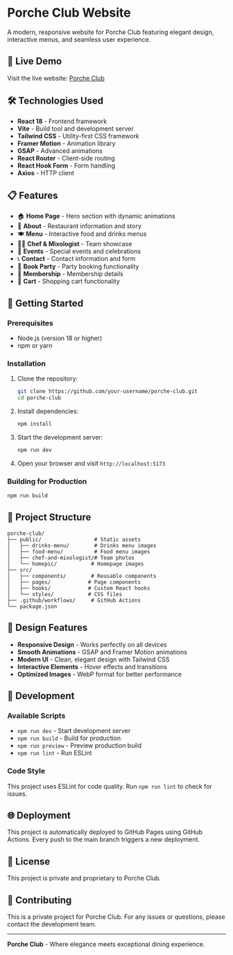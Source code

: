 # Porche Club Website

A modern, responsive website for Porche Club featuring elegant design, interactive menus, and seamless user experience.

## 🚀 Live Demo

Visit the live website: [Porche Club](https://13Woot04.github.io/porche-club/)

## 🛠️ Technologies Used

- **React 18** - Frontend framework
- **Vite** - Build tool and development server
- **Tailwind CSS** - Utility-first CSS framework
- **Framer Motion** - Animation library
- **GSAP** - Advanced animations
- **React Router** - Client-side routing
- **React Hook Form** - Form handling
- **Axios** - HTTP client

## 📋 Features

- 🏠 **Home Page** - Hero section with dynamic animations
- 📖 **About** - Restaurant information and story
- 🍽️ **Menu** - Interactive food and drinks menus
- 👨‍🍳 **Chef & Mixologist** - Team showcase
- 🎉 **Events** - Special events and celebrations
- 📞 **Contact** - Contact information and form
- 🎊 **Book Party** - Party booking functionality
- 👥 **Membership** - Membership details
- 🛒 **Cart** - Shopping cart functionality

## 🚀 Getting Started

### Prerequisites

- Node.js (version 18 or higher)
- npm or yarn

### Installation

1. Clone the repository:
   ```bash
   git clone https://github.com/your-username/porche-club.git
   cd porche-club
   ```

2. Install dependencies:
   ```bash
   npm install
   ```

3. Start the development server:
   ```bash
   npm run dev
   ```

4. Open your browser and visit `http://localhost:5173`

### Building for Production

```bash
npm run build
```

## 📁 Project Structure

```
porche-club/
├── public/                 # Static assets
│   ├── drinks-menu/        # Drinks menu images
│   ├── food-menu/          # Food menu images
│   ├── chef-and-mixologist/# Team photos
│   └── homepic/           # Homepage images
├── src/
│   ├── components/        # Reusable components
│   ├── pages/            # Page components
│   ├── hooks/            # Custom React hooks
│   └── styles/           # CSS files
├── .github/workflows/     # GitHub Actions
└── package.json
```

## 🎨 Design Features

- **Responsive Design** - Works perfectly on all devices
- **Smooth Animations** - GSAP and Framer Motion animations
- **Modern UI** - Clean, elegant design with Tailwind CSS
- **Interactive Elements** - Hover effects and transitions
- **Optimized Images** - WebP format for better performance

## 🔧 Development

### Available Scripts

- `npm run dev` - Start development server
- `npm run build` - Build for production
- `npm run preview` - Preview production build
- `npm run lint` - Run ESLint

### Code Style

This project uses ESLint for code quality. Run `npm run lint` to check for issues.

## 🌐 Deployment

This project is automatically deployed to GitHub Pages using GitHub Actions. Every push to the main branch triggers a new deployment.

## 📝 License

This project is private and proprietary to Porche Club.

## 🤝 Contributing

This is a private project for Porche Club. For any issues or questions, please contact the development team.

---

**Porche Club** - Where elegance meets exceptional dining experience.
